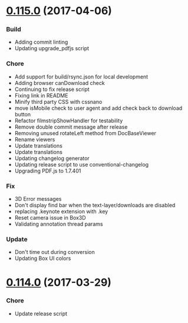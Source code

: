 <a name="0.115.0"></a>
# [0.115.0](https://github.com/box/box-preview/compare/v0.114.0...v0.115.0) (2017-04-06)


### Build

* Adding commit linting
* Updating upgrade_pdfjs script

### Chore

* Add support for build/rsync.json for local development
* Adding browser canDownload check
* Continuing to fix release script
* Fixing link in README
* Minify third party CSS with cssnano
* move isMobile check to user agent and add check back to download button
* Refactor filmstripShowHandler for testability
* Remove double commit message after release
* Removing unused rotateLeft method from DocBaseViewer
* Rename viewers
* Update translations
* Update translations
* Updating changelog generator
* Updating release script to use conventional-changelog
* Upgrading PDF.js to 1.7.401

### Fix

* 3D Error messages
* Don't display find bar when the text-layer/downloads are disabled
* replacing .keynote extension with .key
* Reset camera issue in Box3D
* Validating annotation thread params

### Update

* Don't time out during conversion
* Updating Box UI colors



<a name="0.114.0"></a>
# [0.114.0](https://github.com/box/box-preview/compare/v0.113.0...v0.114.0) (2017-03-29)


### Chore

* Update release script
